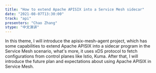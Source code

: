 ```yaml
---
title: "How to extend Apache APISIX into a Service Mesh sidecar"
date: "2021-08-07T13:30:00" 
track: "api"
presenters: "Chao Zhang"
stype: "中文演讲"
---
```

In this theme, I will introduce the apisix-mesh-agent project, which has some capabilities to extend Apache APISIX into a sidecar program in the Service Mesh scenario, what's more, it uses xDS protocol to fetch configurations from control planes like Istio, Kuma. After that, I will introduce the future plan and expectations about using Apache APISIX in Service Mesh.